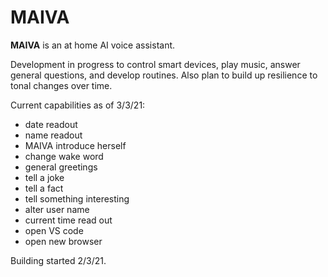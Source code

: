 # MAIVA
**MAIVA** is an at home AI voice assistant.

Development in progress to control smart devices, play music, answer general questions, and develop routines.
Also plan to build up resilience to tonal changes over time.

Current capabilities as of 3/3/21:

* date readout
* name readout
* MAIVA introduce herself
* change wake word
* general greetings
* tell a joke
* tell a fact
* tell something interesting
* alter user name
* current time read out
* open VS code
* open new browser
  

Building started 2/3/21.
